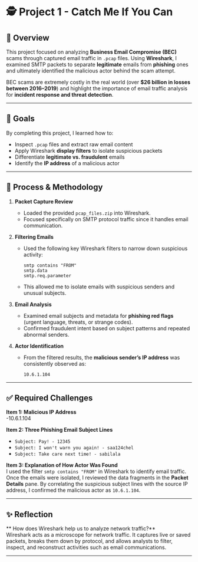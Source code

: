 # 🕵️ Project 1 - Catch Me If You Can  

## 📖 Overview  
This project focused on analyzing **Business Email Compromise (BEC)** scams through captured email traffic in `.pcap` files. Using **Wireshark**, I examined SMTP packets to separate **legitimate** emails from **phishing** ones and ultimately identified the malicious actor behind the scam attempt.  

BEC scams are extremely costly in the real world (over **$26 billion in losses between 2016–2019**) and highlight the importance of email traffic analysis for **incident response and threat detection**.  

---

## 🎯 Goals  
By completing this project, I learned how to:  
- Inspect `.pcap` files and extract raw email content  
- Apply Wireshark **display filters** to isolate suspicious packets  
- Differentiate **legitimate vs. fraudulent** emails  
- Identify the **IP address** of a malicious actor  

---

## 🔎 Process & Methodology  

1. **Packet Capture Review**  
   - Loaded the provided `pcap_files.zip` into Wireshark.  
   - Focused specifically on SMTP protocol traffic since it handles email communication.  

2. **Filtering Emails**  
   - Used the following key Wireshark filters to narrow down suspicious activity:  
     ```wireshark
     smtp contains "FROM"
     smtp.data
     smtp.req.parameter
     ```  
   - This allowed me to isolate emails with suspicious senders and unusual subjects.  

3. **Email Analysis**  
   - Examined email subjects and metadata for **phishing red flags** (urgent language, threats, or strange codes).  
   - Confirmed fraudulent intent based on subject patterns and repeated abnormal senders.  

4. **Actor Identification**  
   - From the filtered results, the **malicious sender’s IP address** was consistently observed as:  
     ```
     10.6.1.104
     ```  

---

## ✅ Required Challenges  

**Item 1: Malicious IP Address**  
-10.6.1.104

**Item 2: Three Phishing Email Subject Lines**  
- `Subject: Pay! - 12345`  
- `Subject: I won't warn you again! - saa124chel`  
- `Subject: Take care next time! - sabilala`  

**Item 3: Explanation of How Actor Was Found**  
I used the filter `smtp contains "FROM"` in Wireshark to identify email traffic. Once the emails were isolated, I reviewed the data fragments in the **Packet Details** pane. By correlating the suspicious subject lines with the source IP address, I confirmed the malicious actor as `10.6.1.104`.  

---

## ✨ Reflection  

** How does Wireshark help us to analyze network traffic?**  
Wireshark acts as a microscope for network traffic. It captures live or saved packets, breaks them down by protocol, and allows analysts to filter, inspect, and reconstruct activities such as email communications.  

---
